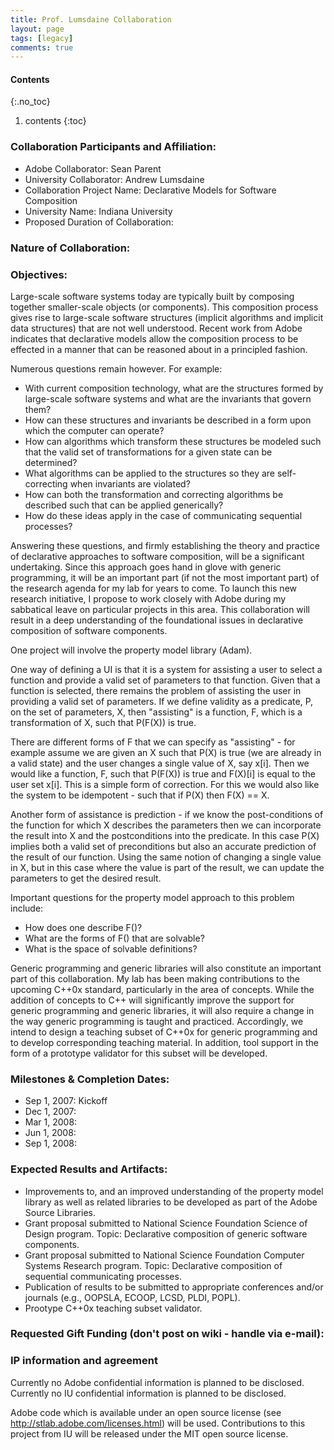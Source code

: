 ```yaml
---
title: Prof. Lumsdaine Collaboration
layout: page
tags: [legacy]
comments: true
---
```

#### Contents
{:.no_toc}
1. contents
{:toc}

### Collaboration Participants and Affiliation:
* Adobe Collaborator: Sean Parent
* University Collaborator: Andrew Lumsdaine
* Collaboration Project Name: Declarative Models for Software Composition
* University Name: Indiana University
* Proposed Duration of Collaboration:

### Nature of Collaboration:

### Objectives:

Large-scale software systems today are typically built by composing
together smaller-scale objects (or components).  This composition
process gives rise to large-scale software structures (implicit
algorithms and implicit data structures) that are not well understood.
Recent work from Adobe indicates that declarative models allow the
composition process to be effected in a manner that can be reasoned
about in a principled fashion.

Numerous questions remain however.  For example:
* With current composition technology, what are the structures formed by large-scale software systems and what are the invariants that govern them?
* How can these structures and invariants be described in a form upon which the computer can operate?
* How can algorithms which transform these structures be modeled such that the valid set of transformations for a given state can be determined?
* What algorithms can be applied to the structures so they are self-correcting when invariants are violated?
* How can both the transformation and correcting algorithms be described such that can be applied generically?
* How do these ideas apply in the case of communicating sequential  processes?

Answering these questions, and firmly establishing the theory and
practice of declarative approaches to software composition, will be a
significant undertaking.  Since this approach goes hand in glove with
generic programming, it will be an important part (if not the most
important part) of the research agenda for my lab for years to come.
To launch this new research initiative, I propose to work closely with
Adobe during my sabbatical leave on particular projects in this area.
This collaboration will result in a deep understanding of the
foundational issues in declarative composition of software components.

One project will involve the property model library (Adam).

One way of defining a UI is that it is a system for assisting a user
to select a function and provide a valid set of parameters to that
function.  Given that a function is selected, there remains the
problem of assisting the user in providing a valid set of
parameters. If we define validity as a predicate, P, on the set of
parameters, X, then "assisting" is a function, F, which is a
transformation of X, such that P(F(X)) is true.

There are different forms of F that we can specify as "assisting" -
for example assume we are given an X such that P(X) is true (we are
already in a valid state) and the user changes a single value of X,
say x[i]. Then we would like a function, F, such that P(F(X)) is true
and F(X)[i] is equal to the user set x[i]. This is a simple form of
correction. For this we would also like the system to be idempotent -
such that if P(X) then F(X) == X.

Another form of assistance is prediction - if we know the
post-conditions of the function for which X describes the parameters
then we can incorporate the result into X and the postconditions into
the predicate.  In this case P(X) implies both a valid set of
preconditions but also an accurate prediction of the result of our
function.  Using the same notion of changing a single value in X, but
in this case where the value is part of the result, we can update the
parameters to get the desired result.

Important questions for the property model approach to this problem
include:
* How does one describe F()?
* What are the forms of F() that are solvable?
* What is the space of solvable definitions?

Generic programming and generic libraries will also constitute an
important part of this collaboration.  My lab has been making
contributions to the upcoming C++0x standard, particularly in the area
of concepts.  While the addition of concepts to C++ will significantly
improve the support for generic programming and generic libraries, it
will also require a change in the way generic programming is taught
and practiced.  Accordingly, we intend to design a teaching subset of
C++0x for generic programming and to develop corresponding teaching
material.  In addition, tool support in the form of a prototype
validator for this subset will be developed.

### Milestones & Completion Dates:
* Sep 1, 2007: Kickoff
* Dec 1, 2007:
* Mar 1, 2008:
* Jun 1, 2008:
* Sep 1, 2008:


### Expected Results and Artifacts:
* Improvements to, and an improved understanding of the property model library as well as related libraries to be developed as part of the Adobe Source Libraries.
* Grant proposal submitted to National Science Foundation Science of Design program. Topic: Declarative composition of generic software components.
* Grant proposal submitted to National Science Foundation Computer Systems Research program. Topic: Declarative composition of sequential communicating processes.
* Publication of results to be submitted to appropriate conferences and/or journals (e.g., OOPSLA, ECOOP, LCSD, PLDI, POPL).
* Prootype C++0x teaching subset validator.

### Requested Gift Funding (don't post on wiki - handle via e-mail):

### IP information and agreement

Currently no Adobe confidential information is planned to be
disclosed. Currently no IU confidential information is planned to be
disclosed.

Adobe code which is available under an open source license (see
<http://stlab.adobe.com/licenses.html>) will be
used. Contributions to this project from IU will be released under the
MIT open source license.
